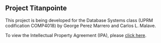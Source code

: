 ## Project Titanpointe

This project is being developed for the Database Systems class (UPRM codification COMP4018) by George Perez Marrero and Carlos L. Malave. 

To view the Intellectual Property Agreement (IPA), please [click here](/docs/intellectual-property-agreement.md).